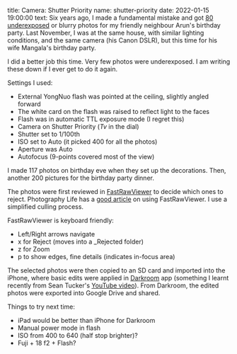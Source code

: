 title: Camera: Shutter Priority
name: shutter-priority
date: 2022-01-15 19:00:00
text:
Six years ago, I made a fundamental mistake and got [80 underexposed][1] or blurry photos for my friendly neighbour Arun's birthday party. Last November, I was at the same house, with similar lighting conditions, and the same camera (his Canon DSLR), but this time for his wife Mangala's birthday party.

I did a better job this time. Very few photos were underexposed. I am writing these down if I ever get to do it again.

Settings I used:

- External YongNuo flash was pointed at the ceiling, slightly angled forward
- The white card on the flash was raised to reflect light to the faces
- Flash was in automatic TTL exposure mode (I regret this)
- Camera on Shutter Priority (_Tv_ in the dial)
- Shutter set to 1/100th
- ISO set to Auto (it picked 400 for all the photos)
- Aperture was Auto
- Autofocus (9-points covered most of the view)

I made 117 photos on birthday eve when they set up the decorations. Then, another 200 pictures for the birthday party dinner.

The photos were first reviewed in [FastRawViewer][4] to decide which ones to reject. Photography Life has a [good article][5] on using FastRawViewer. I use a simplified culling process.

FastRawViewer is keyboard friendly:

- Left/Right arrows navigate
- x for Reject (moves into a _Rejected folder)
- z for Zoom
- p to show edges, fine details (indicates in-focus area)

The selected photos were then copied to an SD card and imported into the iPhone, where basic edits were applied in [Darkroom][3] app (something I learnt recently from Sean Tucker's [YouTube video][2]). From Darkroom, the edited photos were exported into Google Drive and shared.

Things to try next time:

- iPad would be better than iPhone for Darkroom
- Manual power mode in flash
- ISO from 400 to 640 (half stop brighter)?
- Fuji + 18 f2 + Flash?

[1]: https://richardhsu.net/2015/12/06/shutter-priority/
[2]: https://youtu.be/dPBzgUO2G0k
[3]: https://apps.apple.com/us/app/darkroom-photo-video-editor/id953286746#?platform=iphone
[4]: https://www.fastrawviewer.com/
[5]: https://photographylife.com/how-to-cull-your-images-faster-with-fastrawviewer
